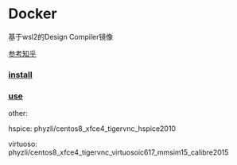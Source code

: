 # Docker

基于wsl2的Design Compiler镜像

[参考知乎](https://zhuanlan.zhihu.com/p/266225644)

### [install](https://github.com/Delta9799074/MyNotes/blob/master/DC/Docker/install.md)

### [use](https://www.notion.so/use-60c4e04ecdbc43219fa3bf8c502f54f3)

other:

hspice: phyzli/centos8_xfce4_tigervnc_hspice2010

virtuoso: phyzli/centos8_xfce4_tigervnc_virtuosoic617_mmsim15_calibre2015